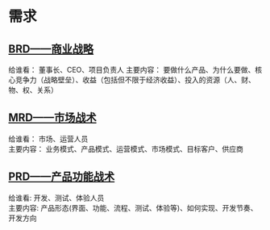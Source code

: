 # 需求

## [BRD——商业战略](BRD/)  

给谁看：  董事长、CEO、项目负责人
主要内容：  要做什么产品、为什么要做、核心竞争力（战略壁垒）、收益（包括但不限于经济收益）、投入的资源（人、财、物、权、关系）

## [MRD——市场战术](MRD/)

给谁看：  市场、运营人员  
主要内容：  业务模式、产品模式、运营模式、市场模式、目标客户、供应商   

## [PRD——产品功能战术](PRD/)

给谁看:  开发、测试、体验人员  
主要内容:  产品形态(界面、功能、流程、测试、体验等)、如何实现、开发节奏、开发方向  

